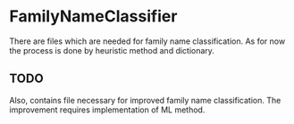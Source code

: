 # FamilyNameClassifier
There are files which are needed for family name classification.
As for now the process is done by heuristic method and dictionary.

## TODO
Also, contains file necessary for improved family name classification.
The improvement requires implementation of ML method.